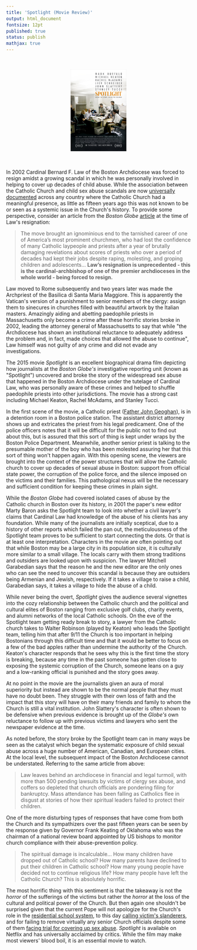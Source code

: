 ```yaml
---
title: 'Spotlight (Movie Review)'
output: html_document
fontsize: 12pt
published: true
status: publish
mathjax: true
---
```


<br>
<p align="center"><img src="/figures/spotlight.jpg" width="30%"></p>
<br>

In 2002 Cardinal Bernard F. Law of the Boston Archdiocese was forced to resign amidst a growing scandal in which he was personally involved in helping to cover up decades of child abuse. While the association between the Catholic Church and child sex abuse scandals are now [universally documented](https://en.wikipedia.org/wiki/Catholic_Church_sexual_abuse_cases) across any country where the Catholic Church had a meaningful presence, as little as fifteen years ago this was not known to be or seen as a systemic issue in the Church's history. To provide some perspective, consider an article from the *Boston Globe* [article](https://www.bostonglobe.com/news/special-reports/2002/12/14/church-seeks-healing/WJS0tI6gQP8zQAHjAHVhmL/story.html) at the time of Law's resignation:

> The move brought an ignominious end to the tarnished career of one of America’s most prominent churchmen, who had lost the confidence of many Catholic laypeople and priests after a year of brutally damaging revelations about scores of priests who over a period of decades had kept their jobs despite raping, molesting, and groping children and adolescents... **Law’s resignation is unprecedented - this is the cardinal-archbishop of one of the premier archdioceses in the whole world - being forced to resign.**

Law moved to Rome subsequently and two years later was made the Archpriest of the Basilica di Santa Maria Maggiore. This is apparently the Vatican's version of a punishment to senior members of the clergy: assign them to sinecures in churches filled with beautiful artwork by the Italian masters. Amazingly aiding and abetting paedophile priests in Massachusetts only become a crime after these horrific stories broke in 2002, leading the attorney general of Massachusetts to say that while "the Archdiocese has shown an institutional reluctance to adequately address the problem and, in fact, made choices that allowed the abuse to continue", Law himself was not guilty of any crime and did not evade any investigations. 

The 2015 movie *Spotlight* is an excellent biographical drama film depicting how journalists at the *Boston Globe's* investigative reporting unit (known as "Spotlight") uncovered and broke the story of the widespread sex abuse that happened in the Boston Archdiocese under the tutelage of Cardinal Law, who was personally aware of these crimes and helped to shuffle paedophile priests into other jurisdictions. The movie has a strong cast including Michael Keaton, Rachel McAdams, and Stanley Tucci. 

In the first scene of the movie, a Catholic priest ([Father John Geoghan](https://en.wikipedia.org/wiki/John_Geoghan)), is in a detention room in a Boston police station. The assistant district attorney shows up and extricates the priest from his legal predicament. One of the police officers notes that it will be difficult for the public not to find out about this, but is assured that this sort of thing is kept under wraps by the Boston Police Department. Meanwhile, another senior priest is talking to the presumable mother of the boy who has been molested assuring her that this sort of thing won't happen again. With this opening scene, the viewers are brought into the context of the power structures that will allow the Catholic church to cover up decades of sexual abuse in Boston: support from official state power, the corruption of the police force, and the silence imposed on the victims and their families. This pathological nexus will be the necessary and sufficient condition for keeping these crimes in plain sight. 

While the *Boston Globe* had covered isolated cases of abuse by the Catholic church in Boston over its history, in 2001 the paper's new editor Marty Baron asks the Spotlight team to look into whether a civil lawyer's claims that Cardinal Law had knowledge of the abuse of his clients has any foundation. While many of the journalists are initially sceptical, due to a history of other reports which failed the pan out, the meticulousness of the Spotlight team proves to be sufficient to start connecting the dots. Or that is at least one interpretation. Characters in the movie are often pointing out that while Boston may be a large city in its population size, it is culturally more similar to a small village. The locals carry with them strong traditions and outsiders are looked upon with suspicion. The lawyer Mitchell Garabedian says that the reason he and the new editor are the only ones who can see the need to uncover this scandal is because they are outsiders being Armenian and Jewish, respectively. If it takes a village to raise a child, Garabedian says, it takes a village to hide the abuse of a child. 

While never being the overt, *Spotlight* gives the audience several vignettes into the cozy relationship between the Catholic church and the political and cultural elites of Boston ranging from exclusive golf clubs, charity events, and alumni networks of the local Catholic schools. On the eve of the Spotlight team getting ready break to story, a lawyer from the Catholic church takes to Walter Robinson (played by Keaton) who leads the Spotlight team, telling him that after 9/11 the Church is too important in helping Bostonians through this difficult time and that it would be better to focus on a few of the bad apples rather than undermine the authority of the Church. Keaton's character responds that he sees why this is the first time the story is breaking, because any time in the past someone has gotten close to exposing the systemic corruption of the Church, someone leans on a guy and a low-ranking official is punished and the story goes away.  

At no point in the movie are the journalists given an aura of moral superiority but instead are shown to be the normal people that they must have no doubt been. They struggle with their own loss of faith and the impact that this story will have on their many friends and family to whom the Church is still a vital institution. John Slattery's character is often shown to be defensive when previous evidence is brought up of the *Globe's* own reluctance to follow up with previous victims and lawyers who sent the newspaper evidence at the time. 

As noted before, the story broke by the Spotlight team can in many ways be seen as the catalyst which began the systematic exposure of child sexual abuse across a huge number of American, Canadian, and European cities. At the local level, the subsequent impact of the Boston Archdiocese cannot be understated. Referring to the same article from above:

> Law leaves behind an archdiocese in financial and legal turmoil, with more than 500 pending lawsuits by victims of clergy sex abuse, and coffers so depleted that church officials are pondering filing for bankruptcy. Mass attendance has been falling as Catholics flee in disgust at stories of how their spiritual leaders failed to protect their children.

One of the more disturbing types of responses that have come from both the Church and its sympathizers over the past fifteen years can be seen by the response given by Governor Frank Keating of Oklahoma who was the chairman of a national review board appointed by US bishops to monitor church compliance with their abuse-prevention policy. 

> The spiritual damage is incalculable... How many children have dropped out of Catholic school? How many parents have declined to put their children in Catholic school? How many young people have decided not to continue religious life? How many people have left the Catholic Church? This is absolutely horrific.

The most horrific thing with this sentiment is that the takeaway is not the *horror* of the sufferings of the victims but rather the *horror* at the loss of the cultural and political power of the Church. But then again one shouldn't be surprised given that the current Pope will not apologize for the Church's role in the [residential school system](https://www.theglobeandmail.com/canada/article-pope-wont-personally-apologize-for-catholic-churchs-role-in/), to this day [calling victim's slanderers](https://www.theguardian.com/world/2018/jan/19/pope-francis-victims-church-sexual-abuse-slander-chile), and for failing to remove virtually any senior Church officials despite some of them [facing trial for covering up sex abuse](https://www.independent.co.uk/news/world/australasia/cardinal-george-pell-child-sexual-abuse-not-guilty-plea-trial-catholic-church-scandal-vatican-a8330326.html). *Spotlight* is available on Netflix and has universally acclaimed by critics. While the film may make most viewers' blood boil, it is an essential movie to watch.
